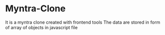 # Myntra-Clone
It is a myntra clone created with frontend tools
The data are stored in form of array of objects in javascript file
